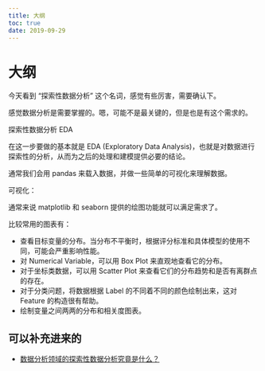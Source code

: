 ```yaml
---
title: 大纲
toc: true
date: 2019-09-29
---
```

# 大纲

今天看到 “探索性数据分析” 这个名词，感觉有些厉害，需要确认下。

感觉数据分析是需要掌握的。嗯，可能不是最关键的，但是也是有这个需求的。


探索性数据分析 EDA




在这一步要做的基本就是 EDA (Exploratory Data Analysis)，也就是对数据进行探索性的分析，从而为之后的处理和建模提供必要的结论。

通常我们会用 pandas 来载入数据，并做一些简单的可视化来理解数据。



可视化：

通常来说 matplotlib 和 seaborn 提供的绘图功能就可以满足需求了。

比较常用的图表有：

- 查看目标变量的分布。当分布不平衡时，根据评分标准和具体模型的使用不同，可能会严重影响性能。
- 对 Numerical Variable，可以用 Box Plot 来直观地查看它的分布。
- 对于坐标类数据，可以用 Scatter Plot 来查看它们的分布趋势和是否有离群点的存在。
- 对于分类问题，将数据根据 Label 的不同着不同的颜色绘制出来，这对 Feature 的构造很有帮助。
- 绘制变量之间两两的分布和相关度图表。





## 可以补充进来的

- [数据分析领域的探索性数据分析究竟是什么？](https://baijiahao.baidu.com/s?id=1628596147208726055&wfr=spider&for=pc)
